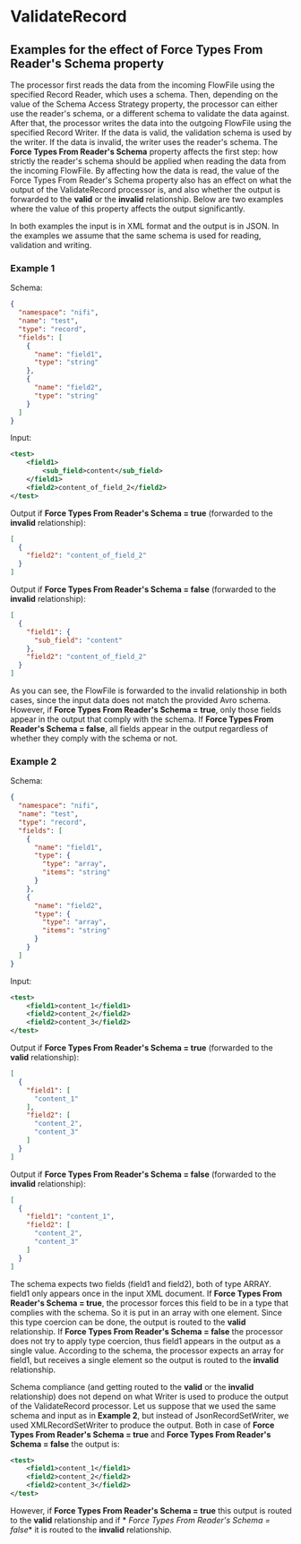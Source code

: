 <!--
  Licensed to the Apache Software Foundation (ASF) under one or more
  contributor license agreements.  See the NOTICE file distributed with
  this work for additional information regarding copyright ownership.
  The ASF licenses this file to You under the Apache License, Version 2.0
  (the "License"); you may not use this file except in compliance with
  the License.  You may obtain a copy of the License at
      http://www.apache.org/licenses/LICENSE-2.0
  Unless required by applicable law or agreed to in writing, software
  distributed under the License is distributed on an "AS IS" BASIS,
  WITHOUT WARRANTIES OR CONDITIONS OF ANY KIND, either express or implied.
  See the License for the specific language governing permissions and
  limitations under the License.
-->

# ValidateRecord

## Examples for the effect of Force Types From Reader's Schema property

The processor first reads the data from the incoming FlowFile using the specified Record Reader, which uses a schema.
Then, depending on the value of the Schema Access Strategy property, the processor can either use the reader's schema,
or a different schema to validate the data against. After that, the processor writes the data into the outgoing FlowFile
using the specified Record Writer. If the data is valid, the validation schema is used by the writer. If the data is
invalid, the writer uses the reader's schema. The **Force Types From Reader's Schema** property affects the first step:
how strictly the reader's schema should be applied when reading the data from the incoming FlowFile. By affecting how
the data is read, the value of the Force Types From Reader's Schema property also has an effect on what the output of
the ValidateRecord processor is, and also whether the output is forwarded to the **valid** or the **invalid**
relationship. Below are two examples where the value of this property affects the output significantly.

In both examples the input is in XML format and the output is in JSON. In the examples we assume that the same schema is
used for reading, validation and writing.

### Example 1

Schema:

```json
{
  "namespace": "nifi",
  "name": "test",
  "type": "record",
  "fields": [
    {
      "name": "field1",
      "type": "string"
    },
    {
      "name": "field2",
      "type": "string"
    }
  ]
}
```

Input:

```xml
<test>
    <field1>
        <sub_field>content</sub_field>
    </field1>
    <field2>content_of_field_2</field2>
</test>
```

Output if **Force Types From Reader's Schema = true** (forwarded to the **invalid** relationship):

```json
[
  {
    "field2": "content_of_field_2"
  }
]
```

Output if **Force Types From Reader's Schema = false** (forwarded to the **invalid** relationship):

```json
[
  {
    "field1": {
      "sub_field": "content"
    },
    "field2": "content_of_field_2"
  }
]
```

As you can see, the FlowFile is forwarded to the invalid relationship in both cases, since the input data does not match
the provided Avro schema. However, if **Force Types From Reader's Schema = true**, only those fields appear in the
output that comply with the schema. If **Force Types From Reader's Schema = false**, all fields appear in the output
regardless of whether they comply with the schema or not.

### Example 2

Schema:

```json
{
  "namespace": "nifi",
  "name": "test",
  "type": "record",
  "fields": [
    {
      "name": "field1",
      "type": {
        "type": "array",
        "items": "string"
      }
    },
    {
      "name": "field2",
      "type": {
        "type": "array",
        "items": "string"
      }
    }
  ]
}
```

Input:

```xml
<test>
    <field1>content_1</field1>
    <field2>content_2</field2>
    <field2>content_3</field2>
</test>
```

Output if **Force Types From Reader's Schema = true** (forwarded to the **valid** relationship):

```json
[
  {
    "field1": [
      "content_1"
    ],
    "field2": [
      "content_2",
      "content_3"
    ]
  }
]
```

Output if **Force Types From Reader's Schema = false** (forwarded to the **invalid** relationship):

```json
[
  {
    "field1": "content_1",
    "field2": [
      "content_2",
      "content_3"
    ]
  }
]
```

The schema expects two fields (field1 and field2), both of type ARRAY. field1 only appears once in the input XML
document. If **Force Types From Reader's Schema = true**, the processor forces this field to be in a type that complies
with the schema. So it is put in an array with one element. Since this type coercion can be done, the output is routed
to the **valid** relationship. If **Force Types From Reader's Schema = false** the processor does not try to apply type
coercion, thus field1 appears in the output as a single value. According to the schema, the processor expects an array
for field1, but receives a single element so the output is routed to the **invalid** relationship.

Schema compliance (and getting routed to the **valid** or the **invalid** relationship) does not depend on what Writer
is used to produce the output of the ValidateRecord processor. Let us suppose that we used the same schema and input as
in **Example 2**, but instead of JsonRecordSetWriter, we used XMLRecordSetWriter to produce the output. Both in case of
**Force Types From Reader's Schema = true** and **Force Types From Reader's Schema = false** the output is:

```xml
<test>
    <field1>content_1</field1>
    <field2>content_2</field2>
    <field2>content_3</field2>
</test>
```

However, if **Force Types From Reader's Schema = true** this output is routed to the **valid** relationship and if *
*Force Types From Reader's Schema = false** it is routed to the **invalid** relationship.